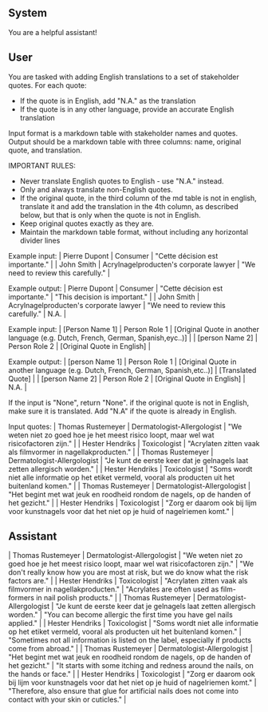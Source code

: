 ## System

You are a helpful assistant!

## User


You are tasked with adding English translations to a set of stakeholder quotes. For each quote:
- If the quote is in English, add "N.A." as the translation
- If the quote is in any other language, provide an accurate English translation

Input format is a markdown table with stakeholder names and quotes.
Output should be a markdown table with three columns: name, original quote, and translation.

IMPORTANT RULES:
- Never translate English quotes to English - use "N.A." instead.
- Only and always translate non-English quotes.
- If the original quote, in the third column of the md table is not in english, translate it and add the translation in the 4th column, as described below, but that is only when the quote is not in English.
- Keep original quotes exactly as they are.
- Maintain the markdown table format, without including any horizontal divider lines

Example input:
| Pierre Dupont | Consumer | "Cette décision est importante." |
| John Smith | Acrylnagelproducten's corporate lawyer | "We need to review this carefully." |

Example output:
| Pierre Dupont | Consumer | "Cette décision est importante." | "This decision is important." |
| John Smith | Acrylnagelproducten's corporate lawyer | "We need to review this carefully." | N.A. |

Example input:
| [Person Name 1] | Person Role 1 | [Original Quote in another language (e.g. Dutch, French, German, Spanish,eyc..)] |
| [person Name 2] | Person Role 2 | [Original Quote in English] |

Example output:
| [person Name 1] | Person Role 1 | [Original Quote in another language (e.g. Dutch, French, German, Spanish,etc..)] | [Translated Quote] |
| [person Name 2] | Person Role 2 | [Original Quote in English] | N.A. |

If the input is "None", return "None". if the original quote is not in English, make sure it is translated. Add "N.A" if the quote is already in English.

Input quotes:
| Thomas Rustemeyer | Dermatologist-Allergologist | "We weten niet zo goed hoe je het meest risico loopt, maar wel wat risicofactoren zijn." |
| Hester Hendriks | Toxicologist | "Acrylaten zitten vaak als filmvormer in nagellakproducten." |
| Thomas Rustemeyer | Dermatologist-Allergologist | "Je kunt de eerste keer dat je gelnagels laat zetten allergisch worden." |
| Hester Hendriks | Toxicologist | "Soms wordt niet alle informatie op het etiket vermeld, vooral als producten uit het buitenland komen." |
| Thomas Rustemeyer | Dermatologist-Allergologist | "Het begint met wat jeuk en roodheid rondom de nagels, op de handen of het gezicht." |
| Hester Hendriks | Toxicologist | "Zorg er daarom ook bij lijm voor kunstnagels voor dat het niet op je huid of nagelriemen komt." |
        

## Assistant

| Thomas Rustemeyer | Dermatologist-Allergologist | "We weten niet zo goed hoe je het meest risico loopt, maar wel wat risicofactoren zijn." | "We don't really know how you are most at risk, but we do know what the risk factors are." |
| Hester Hendriks | Toxicologist | "Acrylaten zitten vaak als filmvormer in nagellakproducten." | "Acrylates are often used as film-formers in nail polish products." |
| Thomas Rustemeyer | Dermatologist-Allergologist | "Je kunt de eerste keer dat je gelnagels laat zetten allergisch worden." | "You can become allergic the first time you have gel nails applied." |
| Hester Hendriks | Toxicologist | "Soms wordt niet alle informatie op het etiket vermeld, vooral als producten uit het buitenland komen." | "Sometimes not all information is listed on the label, especially if products come from abroad." |
| Thomas Rustemeyer | Dermatologist-Allergologist | "Het begint met wat jeuk en roodheid rondom de nagels, op de handen of het gezicht." | "It starts with some itching and redness around the nails, on the hands or face." |
| Hester Hendriks | Toxicologist | "Zorg er daarom ook bij lijm voor kunstnagels voor dat het niet op je huid of nagelriemen komt." | "Therefore, also ensure that glue for artificial nails does not come into contact with your skin or cuticles." |

